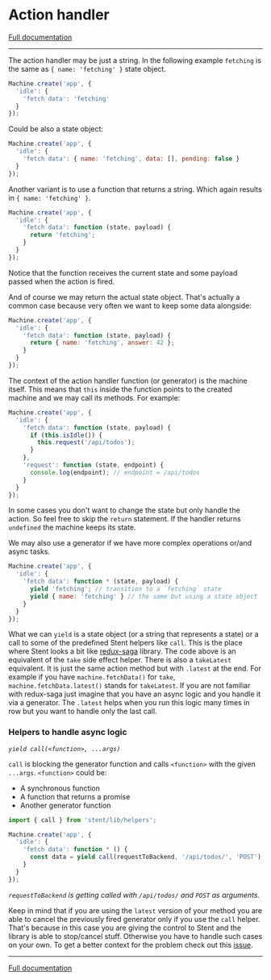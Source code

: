 # Action handler 

[Full documentation](./README.md)

---

The action handler may be just a string. In the following example `fetching` is the same as `{ name: 'fetching' }` state object.

```js
Machine.create('app', {
  'idle': {
    'fetch data': 'fetching'
  }
});
```

Could be also a state object:

```js
Machine.create('app', {
  'idle': {
    'fetch data': { name: 'fetching', data: [], pending: false }
  }
});
```

Another variant is to use a function that returns a string. Which again results in `{ name: 'fetching' }`.

```js
Machine.create('app', {
  'idle': {
    'fetch data': function (state, payload) {
      return 'fetching';
    }
  }
});
```

Notice that the function receives the current state and some payload passed when the action is fired.

And of course we may return the actual state object. That's actually a common case because very often we want to keep some data alongside: 

```js
Machine.create('app', {
  'idle': {
    'fetch data': function (state, payload) {
      return { name: 'fetching', answer: 42 };
    }
  }
});
```

The context of the action handler function (or generator) is the machine itself. This means that `this` inside the function points to the created machine and we may call its methods. For example:

```js
Machine.create('app', {
  'idle': {
    'fetch data': function (state, payload) {
      if (this.isIdle()) {
        this.request('/api/todos');
      }
    },
    'request': function (state, endpoint) {
      console.log(endpoint); // endpoint = /api/todos
    }
  }
});
```

In some cases you don't want to change the state but only handle the action. So feel free to skip the `return` statement. If the handler returns `undefined` the machine keeps its state.

We may also use a generator if we have more complex operations or/and async tasks.

```js
Machine.create('app', {
  'idle': {
    'fetch data': function * (state, payload) {
      yield 'fetching'; // transition to a `fetching` state
      yield { name: 'fetching' } // the same but using a state object
    }
  }
});
```

What we can `yield` is a state object (or a string that represents a state) or a call to some of the predefined Stent helpers like `call`. This is the place where Stent looks a bit like [redux-saga](https://redux-saga.js.org/) library. The code above is an equivalent of the `take` side effect helper. There is also a `takeLatest` equivalent. It is just the same action method but with `.latest` at the end. For example if you have `machine.fetchData()` for `take`, `machine.fetchData.latest()` stands for `takeLatest`. If you are not familiar with redux-saga just imagine that you have an async logic and you handle it via a generator. The `.latest` helps when you run this logic many times in row but you want to handle only the last call.

### Helpers to handle async logic

*`yield call(<function>, ...args)`*

`call` is blocking the generator function and calls `<function>` with the given `...args`. `<function>` could be:

* A synchronous function
* A function that returns a promise
* Another generator function

```js
import { call } from 'stent/lib/helpers';

Machine.create('app', {
  'idle': {
    'fetch data': function * () {
      const data = yield call(requestToBackend, '/api/todos/', 'POST');
    }
  }
});
```

*`requestToBackend` is getting called with `/api/todos/` and `POST` as arguments.*

Keep in mind that if you are using the `latest` version of your method you are able to cancel the previously fired generator only if you use the `call` helper. That's because in this case you are giving the control to Stent and the library is able to stop/cancel stuff. Otherwise you have to handle such cases on your own. To get a better context for the problem check out this [issue](https://github.com/krasimir/stent/issues/3).

---

[Full documentation](./README.md)
